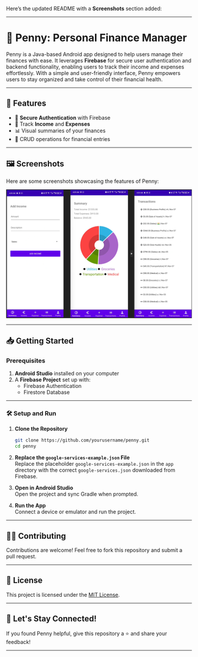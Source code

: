 Here’s the updated README with a **Screenshots** section added:

---

# 📱 Penny: Personal Finance Manager

Penny is a Java-based Android app designed to help users manage their finances with ease. It leverages **Firebase** for secure user authentication and backend functionality, enabling users to track their income and expenses effortlessly. With a simple and user-friendly interface, Penny empowers users to stay organized and take control of their financial health.

---

## 🚀 Features
- 🔐 **Secure Authentication** with Firebase
- 💸 Track **Income** and **Expenses**
- 📊 Visual summaries of your finances
- 🧾 CRUD operations for financial entries

---

## 🖼️ Screenshots
Here are some screenshots showcasing the features of Penny:

![Summary|Transactions|Add Income Screen](assets/penny.png)



---

## 📥 Getting Started

### Prerequisites
1. **Android Studio** installed on your computer
2. A **Firebase Project** set up with:
   - Firebase Authentication
   - Firestore Database

---

### 🛠️ Setup and Run

1. **Clone the Repository**
   ```bash
   git clone https://github.com/yourusername/penny.git
   cd penny
   ```

2. **Replace the `google-services-example.json` File**  
   Replace the placeholder `google-services-example.json` in the `app` directory with the correct `google-services.json` downloaded from Firebase.

3. **Open in Android Studio**  
   Open the project and sync Gradle when prompted.

4. **Run the App**  
   Connect a device or emulator and run the project.

---

## 👩‍💻 Contributing

Contributions are welcome! Feel free to fork this repository and submit a pull request.

---

## 📄 License

This project is licensed under the [MIT License](LICENSE).

---

## 🎉 Let's Stay Connected!

If you found Penny helpful, give this repository a ⭐ and share your feedback!

---